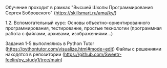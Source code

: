 Обучение проходит в рамках "Высшей Школы Программирования Сергея Бобровского" (https://skillsmart.ru/ama/ky/)

1.2. Вспомогательный курс: Основы объектно-ориентированного программирования, тестирование, простые технологии (программная работа с файлами, архивами, изображениями...)

Задания 1-5 выполнялись в Python Tutor (https://pythontutor.com/visualize.html#mode=edit)
Файлы с решениями находятся в репозитории (https://github.com/Sweetr-feelin/py_study1/tree/main)
